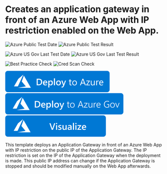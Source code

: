 # Creates an application gateway in front of an Azure Web App with IP restriction enabled on the Web App.

![Azure Public Test Date](https://azurequickstartsservice.blob.core.windows.net/badges/quickstarts/microsoft.network/application-gateway-webapp-iprestriction/PublicLastTestDate.svg)
![Azure Public Test Result](https://azurequickstartsservice.blob.core.windows.net/badges/quickstarts/microsoft.network/application-gateway-webapp-iprestriction/PublicDeployment.svg)

![Azure US Gov Last Test Date](https://azurequickstartsservice.blob.core.windows.net/badges/quickstarts/microsoft.network/application-gateway-webapp-iprestriction/FairfaxLastTestDate.svg)
![Azure US Gov Last Test Result](https://azurequickstartsservice.blob.core.windows.net/badges/quickstarts/microsoft.network/application-gateway-webapp-iprestriction/FairfaxDeployment.svg)

![Best Practice Check](https://azurequickstartsservice.blob.core.windows.net/badges/quickstarts/microsoft.network/application-gateway-webapp-iprestriction/BestPracticeResult.svg)
![Cred Scan Check](https://azurequickstartsservice.blob.core.windows.net/badges/quickstarts/microsoft.network/application-gateway-webapp-iprestriction/CredScanResult.svg)

[![Deploy To Azure](https://raw.githubusercontent.com/Azure/azure-quickstart-templates/master/1-CONTRIBUTION-GUIDE/images/deploytoazure.svg?sanitize=true)](https://portal.azure.com/#create/Microsoft.Template/uri/https%3A%2F%2Fraw.githubusercontent.com%2FAzure%2Fazure-quickstart-templates%2Fmaster%2Fquickstarts%2Fmicrosoft.network%2Fapplication-gateway-webapp-iprestriction%2Fazuredeploy.json)
[![Deploy To Azure US Gov](https://raw.githubusercontent.com/Azure/azure-quickstart-templates/master/1-CONTRIBUTION-GUIDE/images/deploytoazuregov.svg?sanitize=true)](https://portal.azure.us/#create/Microsoft.Template/uri/https%3A%2F%2Fraw.githubusercontent.com%2FAzure%2Fazure-quickstart-templates%2Fmaster%2Fquickstarts%2Fmicrosoft.network%2Fapplication-gateway-webapp-iprestriction%2Fazuredeploy.json) 
[![Visualize](https://raw.githubusercontent.com/Azure/azure-quickstart-templates/master/1-CONTRIBUTION-GUIDE/images/visualizebutton.svg?sanitize=true)](http://armviz.io/#/?load=https%3A%2F%2Fraw.githubusercontent.com%2FAzure%2Fazure-quickstart-templates%2Fmaster%2Fquickstarts%2Fmicrosoft.network%2Fapplication-gateway-webapp-iprestriction%2Fazuredeploy.json)

This template deploys an Application Gateway in front of an Azure Web App with IP restriction on the public IP of the Application Gateway. The IP restriction is set on the IP of the Application Gateway when the deployment is made. This public IP address can change if the Application Gateway is stopped and should be modified manually on the Web App afterwards.


